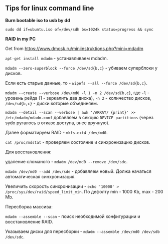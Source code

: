 ## Tips for linux command line

**Burn bootable iso to usb by dd**

`sudo dd if=ubuntu.iso of=/dev/sdh bs=1024k status=progress && sync`

**RAID in my PC**

Get from https://www.dmosk.ru/miniinstruktions.php?mini=mdadm

`apt-get install mdadm` - устанавливаем mdadm.

`mdadm --zero-superblock --force /dev/sd{b,c}` - убиваем суперблоки у дисков.

Если есть старые данные, то - `wipefs --all --force /dev/sd{b,c}`.

`mdadm --create --verbose /dev/md0 -l 1 -n 2 /dev/sd{b,c}`, где `-l` - уровень рейда (1 - зеркалить два диска),
`-n 2` - количество дисков, `/dev/sd{b,c}` - диски которые объединяем.

`mdadm --detail --scan --verbose | awk '/ARRAY/ {print}' >> /etc/mdadm/mdadm.conf` добавляем в секцию `DEVICE partitions`
(через sydo ругалось в отказе доступа, внес вручную).

Далее форматируем RAID - `mkfs.ext4 /dev/md0`.

`cat /proc/mdstat` - проверяем состояние и синхронизацию дисков.


Для восстановления:

удаление сломаного - `mdadm /dev/md0 --remove /dev/sdc`.

`mdadm /dev/md0 --add /dev/sde` - добавляем новый. Должа начаться автоматическая синхронизация.

Увеличить скорость синхронизации - `echo '10000' > /proc/sys/dev/raid/speed_limit_min`. По дефолту min - 1000 Kb, max - 200 Mb.


Пересборка массива:

`mdadm --assemble --scan` - поиск необходимой конфигурации и восстановление RAID.

Указываем диски для пересборки - `mdadm --assemble /dev/md0 /dev/sdb /dev/sdc`.

